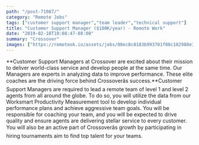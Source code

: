 ```yaml
---
path: "/post-71087/"
category: "Remote Jobs"
tags: ["customer support manager","team leader","technical support"]
title: "Customer Support Manager ($100K/year) - Remote Work"
date: "2019-02-10T10:08:47-08:00"
summary: "Crossover"
images: ["https://remoteok.io/assets/jobs/08ec8c8183b993701f00c182980e38d71550776832.png"]
---
```


**Customer Support Managers at Crossover are excited about their mission to deliver world-class service and develop people at the same time. Our Managers are experts in analyzing data to improve performance. These elite coaches are the driving force behind Crossoverâs success.**Customer Support Managers are required to lead a remote team of level 1 and level 2 agents from all around the globe. To do so, you will utilize the data from our Worksmart Productivity Measurement tool to develop individual performance plans and achieve aggressive team goals. You will be responsible for coaching your team, and you will be expected to drive quality and ensure agents are delivering stellar service to every customer. You will also be an active part of Crossoverâs growth by participating in hiring tournaments aim to find top talent for your teams.
